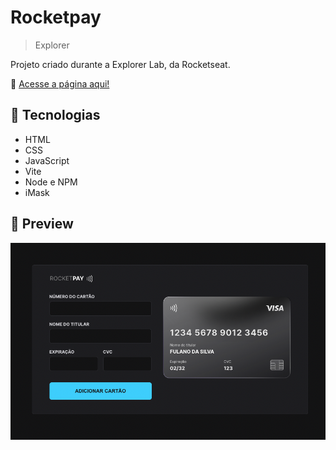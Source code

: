 # Rocketpay

> Explorer

Projeto criado durante a Explorer Lab, da Rocketseat.

🔗 [Acesse a página aqui!](https://rocketseat-explorer-rocketpay.vercel.app)

## 🚀 Tecnologias

-   HTML
-   CSS
-   JavaScript
-   Vite
-   Node e NPM
-   iMask

## 📸 Preview

![preview](./.github/preview.png)
